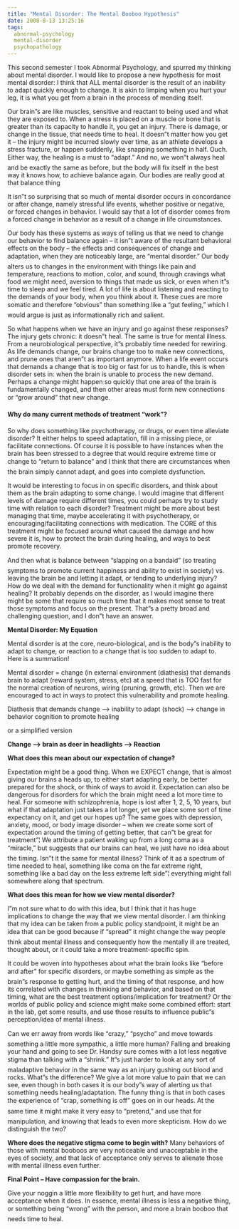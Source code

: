 ```yaml
---
title: "Mental Disorder: The Mental Booboo Hypothesis"
date: 2008-8-13 13:25:16
tags:
  abnormal-psychology
  mental-disorder
  psychopathology
---
```



This second semester I took Abnormal Psychology, and spurred my thinking about mental disorder. I would like to propose a new hypothesis for most mental disorder: I think that ALL mental disorder is the result of an inability to adapt quickly enough to change. It is akin to limping when you hurt your leg, it is what you get from a brain in the process of mending itself.

Our brain”s are like muscles, sensitive and reactant to being used and what they are exposed to. When a stress is placed on a muscle or bone that is greater than its capacity to handle it, you get an injury. There is damage, or change in the tissue, that needs time to heal. It doesn”t matter how you get it – the injury might be incurred slowly over time, as an athlete develops a stress fracture, or happen suddenly, like snapping something in half. Ouch. Either way, the healing is a must to “adapt.” And no, we won”t always heal and be exactly the same as before, but the body will fix itself in the best way it knows how, to achieve balance again. Our bodies are really good at that balance thing

It isn”t so surprising that so much of mental disorder occurs in concordance or after change, namely stressful life events, whether positive or negative, or forced changes in behavior. I would say that a lot of disorder comes from a forced change in behavior as a result of a change in life circumstances.

Our body has these systems as ways of telling us that we need to change our behavior to find balance again – it isn”t aware of the resultant behavioral effects on the body – the effects and consequences of change and adaptation, when they are noticeably large, are “mental disorder.” Our body alters us to changes in the environment with things like pain and temperature, reactions to motion, color, and sound, through cravings what food we might need, aversion to things that made us sick, or even when it”s time to sleep and we feel tired. A lot of life is about listening and reacting to the demands of your body, when you think about it. These cues are more somatic and therefore “obvious” than something like a “gut feeling,” which I would argue is just as informationally rich and salient.

So what happens when we have an injury and go against these responses? The injury gets chronic: it doesn”t heal. The same is true for mental illness. From a neurobiological perspective, it”s probably time needed for rewiring. As life demands change, our brains change too to make new connections, and prune ones that aren”t as important anymore. When a life event occurs that demands a change that is too big or fast for us to handle, this is when disorder sets in: when the brain is unable to process the new demand. Perhaps a change might happen so quickly that one area of the brain is fundamentally changed, and then other areas must form new connections or “grow around” that new change.

**Why do many current methods of treatment “work”?**

So why does something like psychotherapy, or drugs, or even time alleviate disorder? It either helps to speed adaptation, fill in a missing piece, or facilitate connections. Of course it is possible to have instances when the brain has been stressed to a degree that would require extreme time or change to “return to balance” and I think that there are circumstances when the brain simply cannot adapt, and goes into complete dysfunction.

It would be interesting to focus in on specific disorders, and think about them as the brain adapting to some change. I would imagine that different levels of damage require different times, you could perhaps try to study time with relation to each disorder? Treatment might be more about best managing that time, maybe accelerating it with psychotherapy, or encouraging/facilitating connections with medication. The CORE of this treatment might be focused around what caused the damage and how severe it is, how to protect the brain during healing, and ways to best promote recovery.

And then what is balance between “slapping on a bandaid” (so treating symptoms to promote current happiness and ability to exist in society) vs. leaving the brain be and letting it adapt, or tending to underlying injury? How do we deal with the demand for functionality when it might go against healing? It probably depends on the disorder, as I would imagine there might be some that require so much time that it makes most sense to treat those symptoms and focus on the present. That”s a pretty broad and challenging question, and I don”t have an answer.

**Mental Disorder: My Equation**

Mental disorder is at the core, neuro-biological, and is the body”s inability to adapt to change, or reaction to a change that is too sudden to adapt to. Here is a summation!

Mental disorder = change (in external environment (diathesis) that demands brain to adapt (reward system, stress, etc) at a speed that is TOO fast for the normal creation of neurons, wiring (pruning, growth, etc). Then we are encouraged to act in ways to protect this vulnerability and promote healing.

Diathesis that demands change –> inability to adapt (shock) –> change in behavior cognition to promote healing

or a simplified version

**Change –> brain as deer in headlights –> Reaction**

**What does this mean about our expectation of change?**

Expectation might be a good thing. When we EXPECT change, that is almost giving our brains a heads up, to either start adapting early, be better prepared for the shock, or think of ways to avoid it. Expectation can also be dangerous for disorders for which the brain might need a lot more time to heal. For someone with schizophrenia, hope is lost after 1, 2, 5, 10 years, but what if that adaptation just takes a lot longer, yet we place some sort of time expectancy on it, and get our hopes up? The same goes with depression, anxiety, mood, or body image disorder – when we create some sort of expectation around the timing of getting better, that can”t be great for treatment”¦ We attribute a patient waking up from a long coma as a “miracle,” but suggests that our brains can heal, we just have no idea about the timing. Isn”t it the same for mental illness? Think of it as a spectrum of time needed to heal, something like coma on the far extreme right, something like a bad day on the less extreme left side”¦ everything might fall somewhere along that spectrum.

**What does this mean for how we view mental disorder?**

I”m not sure what to do with this idea, but I think that it has huge implications to change the way that we view mental disorder. I am thinking that my idea can be taken from a public policy standpoint, it might be an idea that can be good because if “spread” it might change the way people think about mental illness and consequently how the mentally ill are treated, thought about, or it could take a more treatment-specific spin.

It could be woven into hypotheses about what the brain looks like “before and after” for specific disorders, or maybe something as simple as the brain”s response to getting hurt, and the timing of that response, and how its correlated with changes in thinking and behavior, and based on that timing, what are the best treatment options/implication for treatment? Or the worlds of public policy and science might make some combined effort: start in the lab, get some results, and use those results to influence public”s perception/idea of mental illness.

Can we err away from words like “crazy,” “psycho” and move towards something a little more sympathic, a little more human? Falling and breaking your hand and going to see Dr. Handsy sure comes with a lot less negative stigma than talking with a “shrink.” It”s just harder to look at any sort of maladaptive behavior in the same way as an injury gushing out blood and rocks. What”s the difference? We give a lot more value to pain that we can see, even though in both cases it is our body”s way of alerting us that something needs healing/adaptation. The funny thing is that in both cases the experience of “crap, something is off” goes on in our heads. At the same time it might make it very easy to “pretend,” and use that for manipulation, and knowing that leads to even more skepticism. How do we distinguish the two?

**Where does the negative stigma come to begin with?** Many behaviors of those with mental booboos are very noticeable and unacceptable in the eyes of society, and that lack of acceptance only serves to alienate those with mental illness even further.

**Final Point – Have compassion for the brain.**

Give your noggin a little more flexibility to get hurt, and have more acceptance when it does. In essence, mental illness is less a negative thing, or something being “wrong” with the person, and more a brain booboo that needs time to heal.


